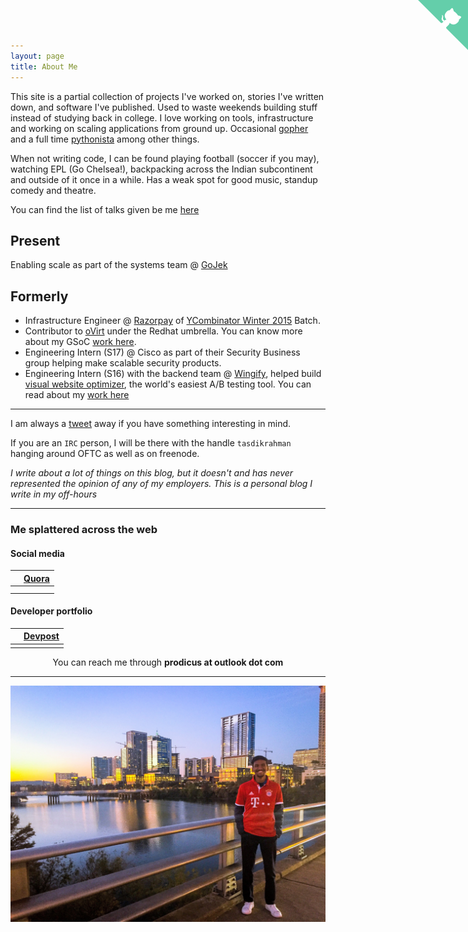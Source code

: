 ```yaml
---
layout: page
title: About Me
---
```


<link rel="stylesheet" href="https://maxcdn.bootstrapcdn.com/font-awesome/4.5.0/css/font-awesome.min.css">

<a href="https://github.com/tasdikrahman" target="_blank" class="github-corner"><svg width="80" height="80" viewBox="0 0 250 250" style="fill:#64CEAA; color:#fff; position: fixed; top: 0; border: 0; right: 0;"><path d="M0,0 L115,115 L130,115 L142,142 L250,250 L250,0 Z"></path><path d="M128.3,109.0 C113.8,99.7 119.0,89.6 119.0,89.6 C122.0,82.7 120.5,78.6 120.5,78.6 C119.2,72.0 123.4,76.3 123.4,76.3 C127.3,80.9 125.5,87.3 125.5,87.3 C122.9,97.6 130.6,101.9 134.4,103.2" fill="currentColor" style="transform-origin: 130px 106px;" class="octo-arm"></path><path d="M115.0,115.0 C114.9,115.1 118.7,116.5 119.8,115.4 L133.7,101.6 C136.9,99.2 139.9,98.4 142.2,98.6 C133.8,88.0 127.5,74.4 143.8,58.0 C148.5,53.4 154.0,51.2 159.7,51.0 C160.3,49.4 163.2,43.6 171.4,40.1 C171.4,40.1 176.1,42.5 178.8,56.2 C183.1,58.6 187.2,61.8 190.9,65.4 C194.5,69.0 197.7,73.2 200.1,77.6 C213.8,80.2 216.3,84.9 216.3,84.9 C212.7,93.1 206.9,96.0 205.4,96.6 C205.1,102.4 203.0,107.8 198.3,112.5 C181.9,128.9 168.3,122.5 157.7,114.1 C157.9,116.9 156.7,120.9 152.7,124.9 L141.0,136.5 C139.8,137.7 141.6,141.9 141.8,141.8 Z" fill="currentColor" class="octo-body"></path></svg></a><style>.github-corner:hover .octo-arm{animation:octocat-wave 560ms ease-in-out}@keyframes octocat-wave{0%,100%{transform:rotate(0)}20%,60%{transform:rotate(-25deg)}40%,80%{transform:rotate(10deg)}}@media (max-width:500px){.github-corner:hover .octo-arm{animation:none}.github-corner .octo-arm{animation:octocat-wave 560ms ease-in-out}}</style>

<link rel="stylesheet" href="https://maxcdn.bootstrapcdn.com/font-awesome/4.5.0/css/font-awesome.min.css">

This site is a partial collection of projects I've worked on, stories I've written down, and software I've published. Used to waste weekends building stuff instead of studying back in college. I love working on tools, infrastructure and working on scaling applications from ground up. Occasional [gopher](https://golang.org) and a full time [pythonista](https://python.org/) among other things.

When not writing code, I can be found playing football (soccer if you may), watching EPL (Go Chelsea!), backpacking across the Indian subcontinent and outside of it once in a while. Has a weak spot for good music, standup comedy and theatre.

You can find the list of talks given be me [here](https://tasdikrahman.me/talks/)

## Present

Enabling scale as part of the systems team @ [GoJek](https://www.go-jek.com/)

## Formerly

- Infrastructure Engineer @ [Razorpay](https://razorpay.com/) of [YCombinator Winter 2015](https://techcrunch.com/2015/03/24/y-combinator-demos/) Batch.
- Contributor to [oVirt](http://ovirt.org/) under the Redhat umbrella. You can know more about my GSoC [work here](https://github.com/tasdikrahman/gsoc2017ovirt).
- Engineering Intern (S17) @ Cisco as part of their Security Business group helping make scalable security products.
- Engineering Intern (S16) with the backend team @ [Wingify](https://wingify.com/), helped build [visual website optimizer](https://vwo.com/), the world's easiest A/B testing tool. You can read about my [work here](https://tasdikrahman.me/2016/08/13/My-internship-experience-at-Wingify-new-delhi-visual-website-optimiser-vwo/)


***

I am always a [tweet](https://twitter.com/tasdikrahman) away if you have something interesting in mind.

If you are an `IRC` person, I will be there with the handle `tasdikrahman` hanging around OFTC as well as on freenode.

_I write about a lot of things on this blog, but it doesn't and has never represented the opinion of any of my employers. This is a personal blog I write in my off-hours_

***

<!-- If you have found my little bits of software of any use to you, you can help me pay my internet bills :) -->

<!--<p align="center">
<a href="https://www.paypal.me/tasdikrahman" target="_blank"><img src="https://tuxtricks.files.wordpress.com/2016/12/donate.png" alt="Donate via PayPal!" title="Donate via PayPal!" /></a>
</p>-->

<!--<p align="center">
<a href="https://transferwise.com/pay/cd41344d-60fe-457f-80d5-f0ece9e4ebf3" target="_blank"><img src="https://cdn.icomparefx.com/wp-content/uploads/2015/05/Transferwise_logo_small.jpg" alt="Donate via TransferWise!" title="Donate via TransferWise!" /></a>
</p>-->

<!--<p align="center">
<a href="https://www.instamojo.com/@tasdikrahman" target="_blank"><img src="https://www.instamojo.com/blog/wp-content/uploads/2017/01/instamojo-91.png" alt="Donate via instamojo" title="Donate via instamojo" /></a>
</p>-->

<!--
| PayPal | <a href="https://paypal.me/tasdik" target="_blank"><img src="https://www.paypalobjects.com/webstatic/mktg/logo/AM_mc_vs_dc_ae.jpg" alt="Donate via PayPal!" title="Donate via PayPal!" /></a> |
|:-------------------------------------------:|:-------------------------------------------------------------:|
| Gratipay  | <a href="https://gratipay.com/tasdikrahman/" target="_blank"><img src="https://cdn.rawgit.com/gratipay/gratipay-badge/2.3.0/dist/gratipay.png" alt="Support via Gratipay" title="Support via Gratipay" /></a> |
| Patreon | <a href="https://www.patreon.com/tasdikrahman" target="_blank"><img src="http://i.imgur.com/ICWPFOs.png" alt="Support me on Patreon" title="Support me on Patreon" /></a> |
| £ (GBP) | <a href="https://transferwise.com/pay/d804d854-6862-4127-afdd-4687d64cbd28" target="_blank"><img src="http://i.imgur.com/ARJfowA.png" alt="Donate via TransferWise!" title="Donate via TransferWise!" /></a> |
| € Euros | <a href="https://transferwise.com/pay/64c586e3-ec99-4be8-af0b-59241f7b9b79" target="_blank"><img src="http://i.imgur.com/ARJfowA.png" alt="Donate via TransferWise!" title="Donate via TransferWise!" /></a> |
| ₹ (INR)  | <a href="https://www.instamojo.com/@tasdikrahman" target="_blank"><img src="https://www.soldermall.com/images/pic-online-payment.jpg" alt="Donate via instamojo" title="Donate via instamojo" /></a> | -->


###  Me splattered across the web


#### Social media



| <a href="https://www.linkedin.com/in/tasdikrahman" target="_blank"><i class="fa fa-linkedin fa-2x"></i></a>  | <a href="https://quora.com/profile/Tasdik-Rahman" target="_blank"><b>Quora</b></a> |
|:-------------------------------------------:|:-------------------------------------------------------------:|
| <a href="https://medium.com/@tasdikrahman" target="_blank"><i class="fa fa-medium fa-2x"></i></a>  | <a href="https://soundcloud.com/tasdikrahman" target="_blank"><i class="fa fa-soundcloud fa-2x"></i></a> |
| <a href="https://www.youtube.com/c/TasdikRahman" target="_blank"><i class="fa fa-youtube fa-2x"></i></a>   |   <a href="https://vimeo.com/tasdikrahman" target="_blank"><i class="fa fa-vimeo fa-2x"></i></a> |


####  Developer portfolio

| <a href="https://github.com/tasdikrahman" target="_blank"><i class="fa fa-github fa-2x"></i></a>  | <a href="https://devpost.com/tasdikrahman" target="_blank"><b>Devpost</b></a>   |
|:-------------------------------------------:|:---------------------:|
| <a href="https://angel.co/tasdikrahman" target="_blank"><i class="fa fa-angellist fa-2x"></i></a> | <a href="http://careers.stackoverflow.com/tasdikrahman" target="_blank"><i class="fa fa-stack-overflow fa-2x"></i></a>   |

<center>You can reach me through <b>prodicus at outlook dot com</b></center>

***

<!-- <center><p>Obligatory self portrait!</p></center> -->


<center><img src="/content/images/austin.jpg"></center>


<!-- <center><p><em>Congr</em></p></center> -->
